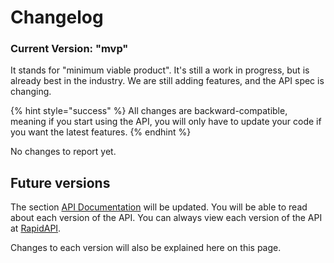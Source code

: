 # Changelog

### Current Version: "mvp"

It stands for "minimum viable product". It's still a work in progress, but is already best in the industry. We are still adding features, and the API spec is changing.

{% hint style="success" %}
All changes are backward-compatible, meaning if you start using the API, you will only have to update your code if you want the latest features.
{% endhint %}

No changes to report yet.

## Future versions 

The section [API Documentation](documentation/) will be updated. You will be able to read about each version of the API. You can always view each version of the API at [RapidAPI](https://rapidapi.com/user/nlp-studio). 

Changes to each version will also be explained here on this page.






